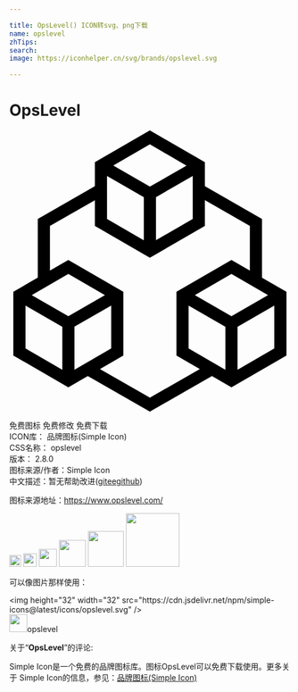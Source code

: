 ```yaml
---

title: OpsLevel() ICON转svg、png下载
name: opslevel
zhTips: 
search: 
image: https://iconhelper.cn/svg/brands/opslevel.svg

---
```


# OpsLevel  <small style="font-size: 60%;font-weight: 100"></small>

<div id="svg" class="svg-wrap">
<svg role="img" xmlns="http://www.w3.org/2000/svg" viewBox="0 0 24 24"><title>OpsLevel icon</title><path d="M11.998 0L7.3027 2.7168v2.045l-4.875 2.7929v5.0098L.338 13.7735v5.4355l4.6973 2.7187 1.662-.9629L12 24l5.3008-3.0352 1.664.963 4.6973-2.7188v-5.4356l-2.0898-1.207V7.5547l-4.877-2.793V2.7168L11.998 0zm0 1.1953l3.127 1.8125L12 4.8028l-3.125-1.797 3.123-1.8105zM8.3398 3.8945l3.1426 1.8067V9.377L8.3398 7.5547V3.8945zm7.3184 0v3.6602L12.5195 9.373V5.6992l3.1387-1.8047zm1.0371 2.0625l3.8418 2.1973v3.8125l-1.5723-.9102-4.6972 2.7168v5.4356l1.998 1.1562L12 22.8047l-4.2637-2.4395 1.9961-1.1562v-5.4356l-4.6972-2.7168-1.5704.9082V8.1543l3.838-2.1953v2.1953h.0019L12 10.8711l4.6953-2.7168V5.957zM5.0352 12.254l3.125 1.8085-3.125 1.7969-3.125-1.7969.5175-.3008 2.6075-1.5078zm13.9296 0l2.6075 1.5097.5156.2988-3.123 1.7969-3.125-1.7969 3.125-1.8086zM1.377 14.9491l3.1425 1.8086v3.6758L1.377 18.6113v-3.662zm7.3183 0v3.6621l-3.0371 1.7578-.1016.0606v-3.6738l3.1387-1.8067zm6.6094 0l3.1445 1.8086v3.6758l-.1074-.0645-3.0371-1.7578v-3.662zm7.3183 0v3.6621l-3.1386 1.8184v-3.6719l3.1386-1.8086z"/></svg>
</div>
<detail full-name='opslevel'></detail>

<div class="detail-page">
<p>
<span><span class="badge-success badge">免费图标</span> <span class="badge-success badge">免费修改</span>  <span class="badge-success badge">免费下载</span> </span>
<br/>
<span>
ICON库：
<span class="badge-secondary badge">品牌图标(Simple Icon)</span> 
</span>
<br/>
<span>
CSS名称：
<span class="badge-secondary badge">opslevel</span> 
</span>

<br/>
<span>
版本：
<span class="badge-secondary badge">2.8.0</span> 
</span>
<br/>
<span>图标来源/作者：<span class="badge-light badge">Simple Icon</span></span> 
<br/>
<span class="zh-detail">中文描述：暂无<span class="help-link"><span>帮助改进</span>(<a href="https://gitee.com/liuwave/icon-helper/edit/master/json/brands/opslevel.json" target="_blank" rel="noopener noreferrer">gitee</a><a href="https://github.com/liuwave/icon-helper/edit/master/json/brands/opslevel.json" target="_blank" rel="noopener noreferrer">github</a></span>)</span><br/>
</p>
</div><div class="description description alert alert-light"><p>图标来源地址：<a href="https://www.opslevel.com/" target="_blank" rel="noopener noreferrer">https://www.opslevel.com/</a></p></div>
<div class="alert alert-dark">
<img height="21" width="21" src="https://cdn.jsdelivr.net/npm/simple-icons@latest/icons/opslevel.svg" />
<img height="24" width="24" src="https://cdn.jsdelivr.net/npm/simple-icons@latest/icons/opslevel.svg" />
<img height="32" width="32" src="https://cdn.jsdelivr.net/npm/simple-icons@latest/icons/opslevel.svg" />
<img height="48" width="48" src="https://cdn.jsdelivr.net/npm/simple-icons@latest/icons/opslevel.svg" />
<img height="64" width="64" src="https://cdn.jsdelivr.net/npm/simple-icons@latest/icons/opslevel.svg" />
<img height="96" width="96" src="https://cdn.jsdelivr.net/npm/simple-icons@latest/icons/opslevel.svg" />

</div>
<div>
  <p>可以像图片那样使用：    
  </p>
  <div class="alert alert-primary" style="font-size: 14px">
    &lt;img height="32" width="32" src="https://cdn.jsdelivr.net/npm/simple-icons@latest/icons/opslevel.svg" /&gt;
    <copy-btn content='<img height="32" width="32" src="https://cdn.jsdelivr.net/npm/simple-icons@latest/icons/opslevel.svg" />'></copy-btn>
  </div>
  <div class="alert alert-secondary">
    <img height="32" width="32" src="https://cdn.jsdelivr.net/npm/simple-icons@latest/icons/opslevel.svg" />opslevel
    <copy-btn content="opslevel" btn-title="复制图标名称"></copy-btn>
  </div>
</div>
<div class="icon-detail__container">
<p>关于“<b>OpsLevel</b>”的评论:</p>
</div>
<Vssue title="关于“OpsLevel”的评论" />
<div><p>Simple Icon是一个免费的品牌图标库。图标OpsLevel可以免费下载使用。更多关于  Simple Icon的信息，参见：<a target="_blank" href="https://iconhelper.cn/brands.html">品牌图标(Simple Icon)</a>
</p></div>
